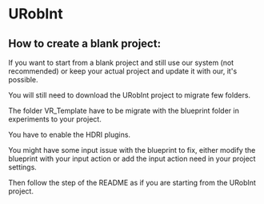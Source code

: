 # URobInt

## How to create a blank project:

If you want to start from a blank project and still use our system (not recommended) or keep your actual project and update it with our, it's possible.

You will still need to download the URobInt project to migrate few folders.

The folder VR_Template have to be migrate with the blueprint folder in experiments to your project.

You have to enable the HDRI plugins.

You might have some input issue with the blueprint to fix, either modify the blueprint with your input action or add the input action need in your project settings.

Then follow the step of the README as if you are starting from the URobInt project.

